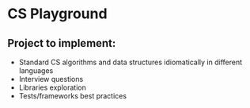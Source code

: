 # CS Playground
## Project to implement:
* Standard CS algorithms and data structures idiomatically in different languages
* Interview questions 
* Libraries exploration
* Tests/frameworks best practices

	
